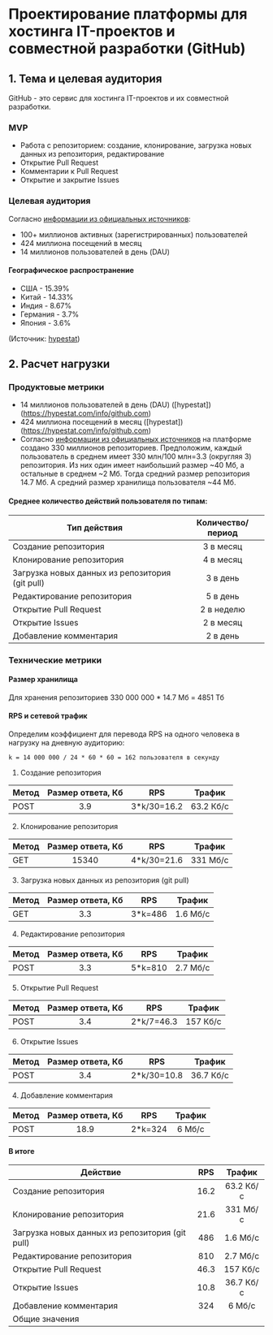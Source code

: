 # Проектирование платформы для хостинга IT-проектов и совместной разработки (GitHub)

## 1. Тема и целевая аудитория
GitHub - это сервис для хостинга IT-проектов и их совместной разработки.

### MVP
- Работа с репозиторием: создание, клонирование, загрузка новых данных из репозитория, редактирование
- Открытие Pull Request
- Комментарии к Pull Request
- Открытие и закрытие Issues

### Целевая аудитория
Согласно [информации из официальных источников](https://github.com/about):
- 100+ миллионов активных (зарегистрированных) пользователей
- 424 миллиона посещений в месяц
- 14 миллионов пользователей в день (DAU)

#### Географическое распространение
- США - 15.39%
- Китай - 14.33%
- Индия - 8.67%
- Германия - 3.7%
- Япония - 3.6%

(Источник: [hypestat](https://hypestat.com/info/github.com))


## 2. Расчет нагрузки
### Продуктовые метрики
- 14 миллионов пользователей в день (DAU) ([hypestat])(https://hypestat.com/info/github.com)
- 424 миллиона посещений в месяц ([hypestat])(https://hypestat.com/info/github.com)
- Согласно [информации из официальных источников](https://github.com/about) на платформе создано 330 миллионов репозиториев. Предположим, каждый пользователь в среднем имеет 330 млн/100 млн=3.3 (округляя 3) репозитория. Из них один имеет наибольший размер ~40 Мб, а остальные в среднем ~2 Мб. Тогда средний размер репозитория 14.7 Мб. А средний размер хранилища пользователя ~44 Мб.

#### Среднее количество действий пользователя по типам:
| Тип действия  | Количество/период  |
| ------------- |:------------------:|
| Создание репозитория | 3 в месяц   |
| Клонирование репозитория | 4 в месяц |
| Загрузка новых данных из репозитория (git pull) | 3 в день |
| Редактирование репозитория | 5 в день|
| Открытие Pull Request | 2 в неделю|
| Открытие Issues | 2 в месяц|
| Добавление комментария | 2 в день|

### Технические метрики
#### Размер хранилища
Для хранения репозиториев 330 000 000 * 14.7 Мб = 4851 Тб

#### RPS и сетевой трафик
Определим коэффициент для перевода RPS на одного человека в нагрузку на дневную аудиторию:
```
k = 14 000 000 / 24 * 60 * 60 = 162 пользователя в секунду
```
1. Создание репозитория

| Метод  | Размер ответа, Кб | RPS  | Трафик |
| -------|:----------:|:----------:|:-------:|
| POST | 3.9 |3*k/30=16.2 | 63.2 Кб/с |

2. Клонирование репозитория

| Метод  | Размер ответа, Кб | RPS  | Трафик |
| -------|:----------:|:----------:|:-------:|
| GET | 15340 | 4*k/30=21.6 | 331 Мб/с |

3. Загрузка новых данных из репозитория (git pull)

| Метод  | Размер ответа, Кб | RPS  | Трафик |
| -------|:----------:|:----------:|:-------:|
| GET | 3.3 | 3*k=486 | 1.6 Мб/с |

4. Редактирование репозитория

| Метод  | Размер ответа, Кб | RPS  | Трафик |
| -------|:----------:|:----------:|:-------:|
| POST | 3.3 | 5*k=810 | 2.7 Мб/с |

5. Открытие Pull Request

| Метод  | Размер ответа, Кб | RPS  | Трафик |
| -------|:----------:|:----------:|:-------:|
| POST | 3.4 | 2*k/7=46.3 | 157 Кб/с |

6. Открытие Issues

| Метод  | Размер ответа, Кб | RPS  | Трафик |
| -------|:----------:|:----------:|:-------:|
| POST | 3.4 | 2*k/30=10.8 | 36.7 Кб/с |

4. Добавление комментария

| Метод  | Размер ответа, Кб | RPS  | Трафик |
| -------|:----------:|:----------:|:-------:|
| POST | 18.9 | 2*k=324 | 6 Мб/с |

#### В итоге

| Действие  | RPS  | Трафик |
| -------|:----------:|:-------:|
| Создание репозитория | 16.2 | 63.2 Кб/с |
| Клонирование репозитория | 21.6 | 331 Мб/с |
| Загрузка новых данных из репозитория (git pull) | 486 | 1.6 Мб/с |
| Редактирование репозитория | 810 | 2.7 Мб/с |
| Открытие Pull Request | 46.3 | 157 Кб/с |
| Открытие Issues | 10.8 | 36.7 Кб/с |
| Добавление комментария | 324 | 6 Мб/с |
| Общие значения |  |  |
